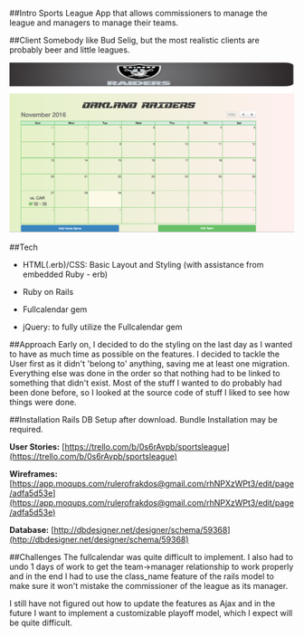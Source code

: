 ##Intro
Sports League App that allows commissioners to manage the league and managers to manage their teams.

##Client
Somebody like Bud Selig, but the most realistic clients are probably beer and little leagues.

![SportsLeaue screenshot](app/assets/images/oakraiders.png)

##Tech
* HTML(.erb)/CSS: Basic Layout and Styling (with assistance from embedded Ruby - erb)

* Ruby on Rails
* Fullcalendar gem
* jQuery: to fully utilize the Fullcalendar gem

##Approach
Early on, I decided to do the styling on the last day as I wanted to have as much time as possible on the features. I decided to tackle the User first as it didn't 'belong to' anything, saving me at least one migration. Everything else was done in the order so that nothing had to be linked to something that didn't exist. Most of the stuff I wanted to do probably had been done before, so I looked at the source code of stuff I liked to see how things were done.

##Installation
Rails DB Setup after download. Bundle Installation may be required.

**User Stories:** [https://trello.com/b/0s6rAvpb/sportsleague](https://trello.com/b/0s6rAvpb/sportsleague)

**Wireframes:** [https://app.moqups.com/rulerofrakdos@gmail.com/rhNPXzWPt3/edit/page/adfa5d53e](https://app.moqups.com/rulerofrakdos@gmail.com/rhNPXzWPt3/edit/page/adfa5d53e)

**Database:** [http://dbdesigner.net/designer/schema/59368](http://dbdesigner.net/designer/schema/59368)

##Challenges
The fullcalendar was quite difficult to implement. I also had to undo 1 days of work to get the team->manager relationship to work properly and in the end I had to use the class_name feature of the rails model to make sure it won't mistake the commissioner of the league as its manager.

I still have not figured out how to update the features as Ajax and in the future I want to implement a customizable playoff model, which I expect will be quite difficult.
